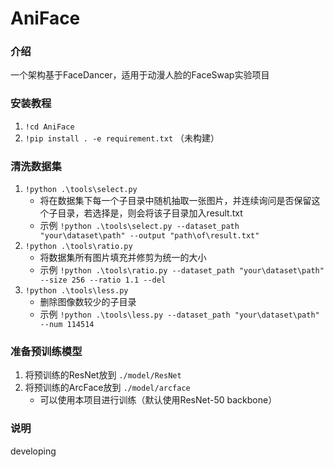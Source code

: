 # AniFace

### 介绍
一个架构基于FaceDancer，适用于动漫人脸的FaceSwap实验项目

### 安装教程

1.  `!cd AniFace`
2.  `!pip install . -e requirement.txt` （未构建）

### 清洗数据集

1.  `!python .\tools\select.py`
    - 将在数据集下每一个子目录中随机抽取一张图片，并连续询问是否保留这个子目录，若选择是，则会将该子目录加入result.txt
    - 示例 `!python .\tools\select.py --dataset_path "your\dataset\path" --output "path\of\result.txt"`
2. `!python .\tools\ratio.py`
    - 将数据集所有图片填充并修剪为统一的大小
    - 示例 `!python .\tools\ratio.py --dataset_path "your\dataset\path" --size 256 --ratio 1.1 --del`
3. `!python .\tools\less.py`
    - 删除图像数较少的子目录
    - 示例 `!python .\tools\less.py --dataset_path "your\dataset\path" --num 114514`

### 准备预训练模型

1. 将预训练的ResNet放到 `./model/ResNet`
2. 将预训练的ArcFace放到 `./model/arcface`
    - 可以使用本项目进行训练（默认使用ResNet-50 backbone）

### 说明

developing

